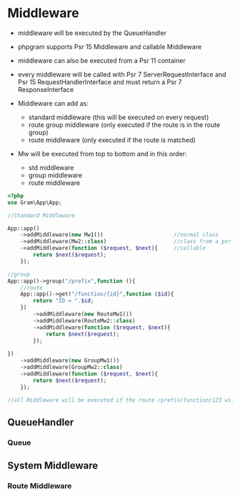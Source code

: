 # Middleware

- middleware will be executed by the QueueHandler

- phpgram supports Psr 15 Middleware and callable Middleware

- middleware can also be executed from a Psr 11 container

- every middleware will be called with Psr 7 ServerRequestInterface and Psr 15 RequestHandlerInterface and must return a Psr 7 ResponseInterface

- Middleware can add as: 
	- standard middleware (this will be executed on every request)
	- route group middleware (only executed if the route is in the route group)
	- route middleware (only executed if the route is matched)
	
- Mw will be executed from top to bottom and in this order:
	- std middleware
	- group middleware
	- route middleware
	
````php
<?php
use Gram\App\App;

//Standard Middleware

App::app()
	->addMiddleware(new Mw1())						//normal class
	->addMiddleware(Mw2::class)						//class from a psr 11 container
	->addMiddleware(function ($request, $next){		//callable
		return $next($request);
	});

//group
App::app()->group("/prefix",function (){
	//route
	App::app()->get("/function/{id}",function ($id){
    	return "ID = ".$id;
    })
    	->addMiddleware(new RouteMw1())
    	->addMiddleware(RouteMw2::class)
    	->addMiddleware(function ($request, $next){	
    		return $next($request);
    	});
	
})
	->addMiddleware(new GroupMw1())
	->addMiddleware(GroupMw2::class)
	->addMiddleware(function ($request, $next){	
		return $next($request);
	});

//all Middleware will be executed if the route /prefix/function/123 will be matched
````

## QueueHandler

### Queue

## System Middleware

### Route Middleware